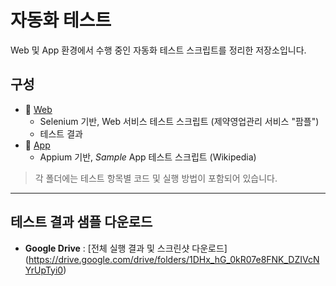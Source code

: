 
# 자동화 테스트
Web 및 App 환경에서 수행 중인 자동화 테스트 스크립트를 정리한 저장소입니다.

## 구성
- 📂 [Web](./Web)  
  - Selenium 기반, Web 서비스 테스트 스크립트 (제약영업관리 서비스 "팜플")  
  - 테스트 결과 
- 📂 [App](./App)  
  - Appium 기반, *Sample* App 테스트 스크립트 (Wikipedia)

> 각 폴더에는 테스트 항목별 코드 및 실행 방법이 포함되어 있습니다.

---

## 테스트 결과 샘플 다운로드
- **Google Drive** : [전체 실행 결과 및 스크린샷 다운로드] (https://drive.google.com/drive/folders/1DHx_hG_0kR07e8FNK_DZIVcNYrUpTyi0)